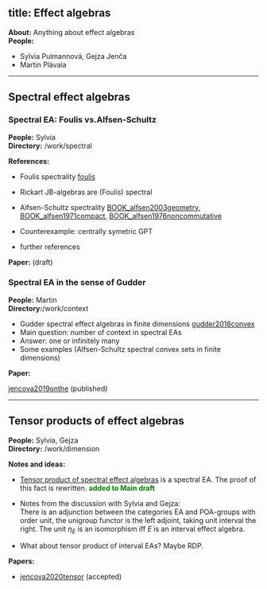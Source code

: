title: Effect algebras
---
**About:** Anything about effect algebras    
**People:**
* Sylvia Pulmannová,  Gejza Jenča
* Martin Plávala
---

## Spectral effect algebras 

### Spectral EA: Foulis vs.Alfsen-Schultz

**People:** Sylvia    
**Directory:** /work/spectral

**References:**
* Foulis spectrality [foulis]()   
* Rickart JB-algebras are (Foulis) spectral       
* Alfsen-Schultz spectrality [BOOK_alfsen2003geometry](BOOK_alfsen2003geometry),
  [BOOK_alfsen1971compact](BOOK_alfsen1971compact), [BOOK_alfsen1976noncommutative](BOOK_alfsen1976noncommutative)
 * Counterexample: centrally symetric GPT 

* further references 

**Paper:** (draft)    





### Spectral EA in the sense of Gudder

**People:** Martin    
**Directory:**/work/context

* Gudder spectral effect algebras in finite dimensions  [gudder2018convex](gudder2018convex)  
* Main question: number of context in spectral EAs    
* Answer: one or infinitely many
* Some examples (Alfsen-Schultz spectral convex sets in finite dimensions)

**Paper:**

[jencova2019onthe](jencova2019onthe) (published)

---

## Tensor products of effect algebras

**People:**  Sylvia, Gejza    
**Directory:** /work/dimension


**Notes and ideas:**

* [Tensor product of spectral effect algebras](tpdea/note_tensorMV.pdf) is a spectral EA. The proof of this fact is rewritten. <span style="color:green"> **added to Main draft**</span>

* Notes from the discussion with Sylvia and Gejza:     
 There is an adjunction between the categories EA and POA-groups  with order unit, the unigroup functor is the left adjoint, taking unit interval the right.
The unit $\eta_E$ is an isomorphism iff $E$ is an interval effect algebra.

* What about tensor product of interval EAs? Maybe RDP.

**Papers:**

* [jencova2020tensor](jencova2020tensor) (accepted) 




